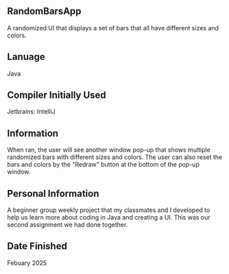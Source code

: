 ## RandomBarsApp
A randomized UI that displays a set of bars that all have different sizes and colors.

## Lanuage
Java

## Compiler Initially Used
Jetbrains: IntelliJ

## Information
When ran, the user will see another window pop-up that shows multiple randomized bars with different sizes and colors. The user can also reset the bars and colors by the "Redraw" button at the bottom of the pop-up window.

## Personal Information
A beginner group weekly project that my classmates and I developed to help us learn more about coding in Java and creating a UI. This was our second assignment we had done together.

## Date Finished
Febuary 2025
